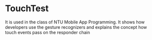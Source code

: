 # TouchTest
It is used in the class of NTU Mobile App Programming. It shows how developers use the gesture recognizers and explains the concept how touch events pass on the responder chain
